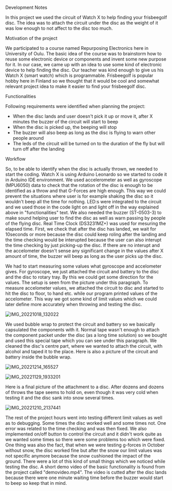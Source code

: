 Development Notes

In this project we used the circuit of Watch X to help finding your frisbeegolf disc. The idea was to attach the circuit under the disc as the weight of it was low enough to not affect to the disc too much.



Motivation of the project

We participated to a course named Repurposing Electronics here in University of Oulu. The basic idea of the course was to brainstorm how to reuse some electronic device or components and invent some new purpose for it. In our case, we came up with an idea to use some kind of electronic device to help finding the disc. Our teacher was kind enough to give us his Watch X (smart watch) which is programmable. Frisbeegolf is popular hobby here in Finland so we thought that it would be cool and somewhat relevant project idea to make it easier to find your frisbeegolf disc.



Functionalities

Following requirements were identified when planning the project:
- When the disc lands and user doesn't pick it up or move it, after X minutes the buzzer of the circuit will start to beep
- When the disc is picked up, the beeping will stop 
- The buzzer will also beep as long as the disc is flying to warn other people around
- The leds of the circuit will be turned on to the duration of the fly but will turn off after the landing



Workflow

So, to be able to identify when the disc is actually thrown, we needed to start the coding. Watch X is using Arduino Leonardo so we started to code it in Arduino IDE environment. We used accelerometer as well as gyroscope (MPU6050) data to check that the rotation of the disc is enough to be identified as a throw and that G-Forces are high enough. This way we could prevent the situations where user is for example shaking the disc so it wouldn't beep all the time for nothing. LED:s were integrated to the circuit and we used those in the code light on and light off in the way explained above in "functionalities" text. We also needed the buzzer (ST-0503-3) to make sound helping user to find the disc as well as warn passing by people of the flying disc. Real Time Clock (DS3231MZ+) was used for mesuring the elapsed time. First, we check that after the disc has landed, we wait for 10seconds or more because the disc could keep roling after the landing and the time checking would be interupted because the user can also interupt the time checking by just picking-up the disc. If there are no interupt and the accelometer doesn't sense any significant change in the values after X amount of time, the buzzer will beep as long as the user picks up the disc. 

We had to start measuring some values what gyroscope and accelometer gives. For gyroscope, we just attached the circuit and battery to the disc and the disc to rotary tray. By this we could get some direction for the values. The setup is seen from the picture under this paragraph. To measure accelometer values, we attached the circuit to disc and started to hit the disc to floor, to hand etc. while our program printed values of the accelometer. This way we got some kind of limit values which we could later define more accurately when throwing and testing the disc. 

![IMG_20221018_132022](https://user-images.githubusercontent.com/66247950/207603487-a9581957-ffa4-40c6-ac5f-ade19a055229.jpg)

We used bubble wrap to protect the circuit and battery so we basically capsulated the components with it. Normal tape wasn't enough to attach the component packet under the disc (as a long time solution) so we bought and used this special tape which you can see under this paragraph. We cleaned the disc's centre part, where we wanted to attach the circuit, with alcohol and taped it to the place. Here is also a picture of the circuit and battery inside the bubble wrap. 

![IMG_20221214_165527](https://user-images.githubusercontent.com/66247950/207639486-743c49d9-263e-4b25-b868-54c5719197d2.jpg)

![IMG_20221129_1933201](https://user-images.githubusercontent.com/66247950/207640230-c7cd00fb-c924-4c40-8dfd-fbaa4b373eef.jpg)

Here is a final picture of the attachment to a disc. After dozens and dozens of throws the tape seems to hold on, even though it was very cold when testing it and the disc sank into snow several times. 

![IMG_20221210_2137441](https://user-images.githubusercontent.com/66247950/207641067-cf9bd35f-306e-47ab-9bd6-6b3d158711cd.jpg)

The rest of the project hours went into testing different limit values as well as to debugging. Some times the disc worked well and some times not. One error was related to the time checking and was then fixed. We also implemented on/off button to control the circuit and it didn't work quite as we wanted some times so there were some problems too which were fixed. One thing was also the fact, that when we were testing g-forces in October without snow, the disc worked fine but after the snow our limit values was not specific anymore because the snow cushioned the impact of the ground. There were a lot of this kind of small things which we noticed while testing the disc. A short demo video of the basic functionality is found from the project called "demovideo.mp4". The video is cutted after the disc lands because there were one minute waiting time before the buzzer would start to beep so keep that in mind. 




